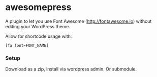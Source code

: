 awesomepress
=======

A plugin to let you use Font Awesome (http://fontawesome.io) without editing your WordPress theme.

Allow for shortcode usage with:

`[fa font=FONT_NAME]`

### Setup

Download as a zip, install via wordpress admin. Or submodule.